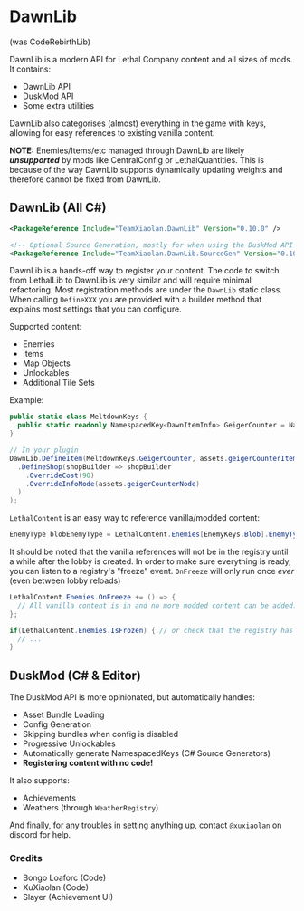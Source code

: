 # DawnLib

(was CodeRebirthLib)

DawnLib is a modern API for Lethal Company content and all sizes of mods. It contains:

- DawnLib API
- DuskMod API
- Some extra utilities

DawnLib also categorises (almost) everything in the game with keys, allowing for easy references to existing vanilla content.

**NOTE:** Enemies/Items/etc managed through DawnLib are likely **_unsupported_** by mods like CentralConfig or LethalQuantities.
This is because of the way DawnLib supports dynamically updating weights and therefore cannot be fixed from DawnLib.

## DawnLib (All C#)

```xml
<PackageReference Include="TeamXiaolan.DawnLib" Version="0.10.0" />

<!-- Optional Source Generation, mostly for when using the DuskMod API -->
<PackageReference Include="TeamXiaolan.DawnLib.SourceGen" Version="0.10.0" />
```

DawnLib is a hands-off way to register your content. The code to switch from LethalLib to DawnLib is very similar and will require minimal refactoring.
Most registration methods are under the `DawnLib` static class. When calling `DefineXXX` you are provided with a builder method that
explains most settings that you can configure.

Supported content:

- Enemies
- Items
- Map Objects
- Unlockables
- Additional Tile Sets

Example:

```csharp
public static class MeltdownKeys {
  public static readonly NamespacedKey<DawnItemInfo> GeigerCounter = NamespacedKey<DawnItemInfo>.From("facility_meltdown", "geiger_counter");
}

// In your plugin
DawnLib.DefineItem(MeltdownKeys.GeigerCounter, assets.geigerCounterItemDef, builder => builder
  .DefineShop(shopBuilder => shopBuilder
    .OverrideCost(90)
    .OverrideInfoNode(assets.geigerCounterNode)
  )
);
```

`LethalContent` is an easy way to reference vanilla/modded content:

```csharp
EnemyType blobEnemyType = LethalContent.Enemies[EnemyKeys.Blob].EnemyType;
```

It should be noted that the vanilla references will not be in the registry until a while after the lobby is created.
In order to make sure everything is ready, you can listen to a registry's "freeze" event.
`OnFreeze` will only run once _ever_ (even between lobby reloads)

```csharp
LethalContent.Enemies.OnFreeze += () => {
  // All vanilla content is in and no more modded content can be added.
};

if(LethalContent.Enemies.IsFrozen) { // or check that the registry has already been frozen
  // ...
}
```

## DuskMod (C# & Editor)

The DuskMod API is more opinionated, but automatically handles:

- Asset Bundle Loading
- Config Generation
- Skipping bundles when config is disabled
- Progressive Unlockables
- Automatically generate NamespacedKeys (C# Source Generators)
- **Registering content with no code!**

It also supports:

- Achievements
- Weathers (through `WeatherRegistry`)

And finally, for any troubles in setting anything up, contact `@xuxiaolan` on discord for help.

### Credits

- Bongo Loaforc (Code)
- XuXiaolan (Code)
- Slayer (Achievement UI)
